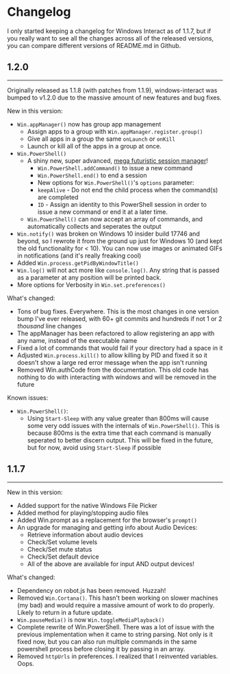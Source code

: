# Changelog
I only started keeping a changelog for Windows Interact as of 1.1.7, but if you really want to see all the changes across all of the released versions, you can compare different versions of README.md in Github.

## 1.2.0
---

Originally released as 1.1.8 (with patches from 1.1.9), windows-interact was bumped to v1.2.0 due to the massive amount of new features and bug fixes.

New in this version: 
 - `Win.appManager()` now has group app management
    - Assign apps to a group with `Win.appManager.register.group()`
    - Give all apps in a group the same `onLaunch` or `onKill`
    - Launch or kill all of the apps in a group at once.
 - `Win.PowerShell()`
   - A shiny new, super advanced, [mega futuristic session manager](https://github.com/Arlodotexe/windows-interact#winpowershell)!
        - `Win.PowerShell.addCommand()` to issue a new command
        - `Win.PowerShell.end()` to end a session
        - New options for `Win.PowerShell()`'s `options` parameter: 
        - `keepAlive` - Do not end the child process when the command(s) are completed
        - `ID` - Assign an identity to this PowerShell session in order to issue a new command or end it at a later time.
    - `Win.PowerShell()` can now accept an array of commands, and automatically collects and seperates the output
 - `Win.notify()` was broken on Windows 10 insider build 17746 and beyond, so I rewrote it from the ground up just for Windows 10 (and kept the old functionality for < 10). You can now use images or animated GIFs in notifications (and it's really freaking cool)
 - Added `Win.process.getPidByWindowTitle()`
 - `Win.log()` will not act more like `console.log()`. Any string that is passed as a parameter at any position will be printed back.
 - More options for Verbosity in `Win.set.preferences()`

 What's changed: 
 - Tons of bug fixes. Everywhere. This is the most changes in one version bump I've ever released, with 60+ git commits and hundreds if not 1 or 2 _thousand_ line changes
 - The appManager has been refactored to allow registering an app with any name, instead of the executable name
 - Fixed a lot of commands that would fail if your directory had a space in it
 - Adjusted `Win.process.kill()` to allow killing by PID and fixed it so it doesn't show a large red error message when the app isn't running
 - Removed Win.authCode from the documentation. This old code has nothing to do with interacting with windows and will be removed in the future
 
 Known issues: 
 - `Win.PowerShell()`:
   - Using `Start-Sleep` with any value greater than 800ms will cause some very odd issues with the internals of `Win.PowerShell()`. This is because 800ms is the extra time that each command is manually seperated to better discern output. This will be fixed in the future, but for now, avoid using `Start-Sleep` if possible


## 1.1.7
---
New in this version:
 - Added support for the native Windows File Picker
 - Added method for playing/stopping audio files
 - Added Win.prompt as a replacement for the browser's `prompt()`
 - An upgrade for managing and getting info about Audio Devices:
    - Retrieve information about audio devices 
    - Check/Set volume levels
    - Check/Set mute status
    - Check/Set default device
    - All of the above are available for input AND output devices!

 What's changed: 
 - Dependency on robot.js has been removed. Huzzah!
 - Removed `Win.Cortana()`. This hasn't been working on slower machines (my bad) and would require a massive amount of work to do properly. Likely to return in a future update.
 - `Win.pauseMedia()` is now `Win.toggleMediaPlayback()`
 - Complete rewrite of Win.PowerShell. There was a lot of issue with the previous implementation when it came to string parsing. Not only is it fixed now, but you can also run multiple commands in the same powershell process before closing it by passing in an array.
 - Removed `httpUrls` in preferences. I realized that I reinvented variables. Oops.
